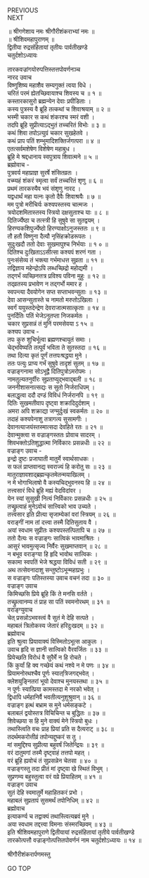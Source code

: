 PREVIOUS  
NEXT  
  
॥ श्रीगणेशाय नमः श्रीगौरीशंकराभ्यां नमः ॥  
॥ श्रीशिवमहापुराणम् ॥  
द्वितीया रुद्रसंहितायां तृतीयः पार्वतीखण्डे  
चतुर्दशोऽध्यायः  
  
तारकवज्रांगयोरुपत्तिस्तत्तपोवर्णनञ्च  
नारद उवाच  
विष्णुशिष्य महाशैव सम्यगुक्तं त्वया विधे ।  
चरितं परमं ह्येतच्छिवायाश्च शिवस्य च ॥ १ ॥  
कस्तारकासुरो ब्रह्मन्येन देवाः प्रपीडिताः ।  
कस्य पुत्रस्य वै ब्रूहि तत्कथां च शिवाश्रयाम् ॥ २ ॥  
भस्मी चकार स कथं शंकरश्च स्मरं वशी ।  
तदपि ब्रूहि सुप्रीत्याऽद्‌भुतं तच्चरितं विभोः ॥ ३ ॥  
कथं शिवा तपोऽत्युग्रं चकार सुखहेतवे ।  
कथं प्राप पतिं शम्भुमादिशक्तिर्जगत्परा ॥ ४ ॥  
एतत्सर्वमशेषेण विशेषेण महाबुध ।  
ब्रूहि मे श्रद्दधानाय स्वपुत्राय शिवात्मने ॥ ५ ॥  
ब्रह्मोवाच -  
पुत्रवर्य महाप्राज्ञ सुरर्षे शंसितव्रतः ।  
वच्म्यहं शंकरं स्मृत्वा सर्वं तच्चरितं शृणु ॥ ६ ॥  
प्रथमं तारकस्यैव भवं संशृणु नारद ।  
यद्वधार्थं महा यत्नः कृतो दैवैः शिवाश्रयैः ॥ ७ ॥  
मम पुत्रो मरीचिर्यः कश्यपस्तस्य चात्मजः ।  
त्रयोदशमितास्तस्य स्त्रियो दक्षसुताश्च याः ॥ ८ ॥  
दितिर्ज्येष्ठा च तत्स्त्री हि सुषुवे सा सुतद्वयम् ।  
हिरण्यकशिपुर्ज्येष्ठो हिरण्याक्षोऽनुजस्ततः ॥ ९ ॥  
तौ हतौ विष्णुना दैत्यौ नृसिंहक्रोडरूपतः ।  
सुदुःखदौ ततो देवाः सुखमापुश्च निर्भयाः ॥ १ ० ॥  
दितिश्च दुःखिताऽऽसीत्सा कश्यपं शरणं गता ।  
पुनःसंसेव्य तं भक्त्या गर्भमाधत्त सुव्रता ॥ ११ ॥  
तद्विज्ञाय महेन्द्रोऽपि लब्धच्छिद्रो महोद्यमी ।  
तद्‌गर्भं व्यच्छिनत्तत्र प्रविश्य पविना मुहुः ॥ १२ ॥  
तद्‌व्रतस्य प्रभावेण न तद्‌गर्भो ममार ह ।  
स्वपन्त्या दैवयोगेन सप्त सप्ताभवन्सुताः ॥ १३ ॥  
देवा आसन्सुतास्ते च नामतो मरुतोऽखिलाः ।  
स्वर्गं ययुस्तदेन्द्रेण देवराजात्मसात्कृताः ॥ १४ ॥  
पुनर्दितिः पतिं भेजेऽनुतप्ता निजकर्मतः ।  
चकार सुप्रसन्नं तं मुनिं परमसेवया ऽ १५ ॥  
कश्यप उवाच -  
तपः कुरु शुचिर्भूत्वा ब्रह्मणश्चायुतं समाः ।  
चेद्‌भविष्यति तत्पूर्वं भविता ते सुतस्तदा ॥ १६ ॥  
तथा दित्या कृतं पूर्णं तत्तपःश्रद्धया मुने ।  
ततः पत्युः प्राप्य गर्भं सुषुवे तादृशं सुतम् ॥ १७ ॥  
वज्राङ्‌गनामा सोऽभूद्वै दितिपुत्रोऽमरोपमः ।  
नामतुल्यतनुर्वीरः सुप्रताप्युद्‌भवाद्‌बली ॥ १८ ॥  
जननीशासनात्सद्यः स सुतो निर्जराधिपम् ।  
बलाद्धृत्वा ददौ दण्डं विविधं निर्जरानपि ॥ १९ ॥  
दितिः सुखमतीवाप दृष्ट्वा शक्रादिदुर्दशाम् ।  
अमरा अपि शक्राद्या जग्मुर्दुःखं स्वकर्मतः ॥ २० ॥  
तदाहं कश्यपेनाशु तत्रागत्य सुसामगीः ।  
देवानत्याजयंस्तस्मात्सदा देवहिते रतः ॥ २१ ॥  
देवान्मुक्त्वा स वज्राङ्‌गस्ततः प्रोवाच सादरम् ।  
शिवभक्तोऽतिशुद्धात्मा निर्विकारः प्रसन्नधीः ॥ २२ ॥  
वज्राङ्‌ग उवाच -  
इन्द्रो दुष्टः प्रजाघाती मातुर्मे स्वार्थसाधकः ।  
स फलं प्राप्तवानद्य स्वराज्यं हि करोतु सः ॥ २३ ॥  
मातुराज्ञावशाद्‌ब्रह्मन्कृतमेतन्मयाखिलम् ।  
न मे भोगाभिलाषो वै कस्यचिद्‌भुवनस्य हि ॥ २४ ॥  
तत्त्वसारं विधे ब्रूहि मह्यं वेदविदांवर ।  
येन स्यां सुसुखी नित्यं निर्विकारः प्रसन्नधीः ॥ २५ ॥  
तच्छ्रुत्वाहं मुनेऽवोचं सात्त्विको भाव उच्यते ।  
तत्त्वसार इति प्रीत्या सृजाम्येकां वरां स्त्रियम् ॥ २६ ॥  
वराङ्‌गीं नाम तां दत्त्वा तस्मै दितिसुताय वै ।  
अयां स्वधाम सुप्रीतः कश्यपस्तत्पितापि च ॥ २७ ॥  
ततो दैत्यः स वज्राङ्‌गः सात्विकं भावमाश्रितः ।  
आसुरं भावमुत्सृज्य निर्वैरः सुखमाप्तवान् ॥ २८ ॥  
न बभूव वराङ्‌ग्या हि हृदि भावोथ सात्विकः ।  
सकामा स्वपतिं भेजे श्रद्धया विविधं सती ॥ २९ ॥  
अथ तत्सेवनादाशु सन्तुष्टोऽभून्महाप्रभुः ।  
स वज्राङ्‌गः पतिस्तस्या उवाच वचनं तदा ॥ ३० ॥  
वज्राङ्‌ग उवाच  
किमिच्छसि प्रिये ब्रूहि किं ते मनसि वर्तते ।  
तच्छ्रुत्वानम्य तं प्राह सा पतिं स्वमनोरथम् ॥ ३१ ॥  
वराङ्‌ग्युवाच  
चेत् प्रसन्नोऽभवस्त्वं वै सुतं मे देहि सत्पते ।  
महाबलं त्रिलोकस्य जेतारं हरिदुःखदम् ॥ ३२ ॥  
ब्रह्मोवाच  
इति श्रुत्वा प्रियावाक्यं विस्मितोऽभूत्स आकुलः ।  
उवाच हृदि स ज्ञानी सात्विको वैरवर्जितः ॥ ३३ ॥  
प्रियेच्छति विरोधं वै सुरैर्मे न हि रोचते ।  
किं कुर्यां हि क्व गच्छेयं कथं नश्ये न मे पणः ॥ ३४ ॥  
प्रियामनोरथश्चैव पूर्णः स्यात्‌त्रिजगद्‌भवेत् ।  
क्लेशयुङ्नितरां भूयो देवाश्च मुनयस्तथा ॥ ३५ ॥  
न पूर्णः स्यात्प्रिया कामस्तदा मे नरको भवेत् ।  
द्विधापि धर्महानिर्वै भवतीत्यनुशुश्रुवान् ॥ ३६ ॥  
वज्राङ्‌ग इत्थं बभ्राम स मुने धर्मसङ्‌कटे ।  
बलाबलं द्वयोस्तत्र विचिचिन्त च बुद्धितः ॥ ३७ ॥  
शिवेच्छया स हि मुने वाक्यं मेने स्त्रियो बुधः ।  
तथास्त्विति वचः प्राह प्रियां प्रति स दैत्यराट् ॥ ३८ ॥  
तदर्थमकरोत्तीव्रं तपोन्यद्दुष्करं स तु ।  
मां समुद्दिश्य सुप्रीत्या बहुवर्षं जितेन्द्रियः ॥ ३९ ॥  
वरं दातुमगां तस्मै दृष्ट्वाहं तत्तपो महत् ।  
वरं ब्रूहि ह्यवोचं तं सुप्रसन्नेन चेतसा ॥ ४० ॥  
वज्राङ्‌गस्तु तदा प्रीतं मां दृष्ट्वा खे स्थितं विभुम् ।  
सुप्रणम्य बहुस्तुत्वा वरं वव्रे प्रियाहितम् ॥ ४१ ॥  
वज्राङ्‌ग उवाच  
सुतं देहि स्वमातुर्मे महाहितकरं प्रभो ।  
महाबलं सुप्रतापं सुसमर्थं तपोनिधिम् ॥ ४२ ॥  
ब्रह्मोवाच  
इत्याकर्ण्य च तद्वाक्यं तथास्त्वित्यब्रवं मुने ।  
अया स्वधाम तद्दत्त्वा विमनाः संस्मरच्छिवम् ॥ ४३ ॥  
इति श्रीशिवमहापुराणे द्वितीयायां रुद्रसंहितायां तृतीये पार्वतीखण्डे  
तारकोत्पत्तौ वज्राङ्‌गोत्पत्तितपोवर्णनं नाम चतुर्दशोऽध्यायः ॥ १४ ॥  
  
  
श्रीगौरीशंकरार्पणमस्तु  
  
GO TOP
